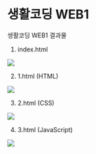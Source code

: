 # 생활코딩 WEB1
생활코딩 WEB1 결과물

1. index.html
<img src="https://user-images.githubusercontent.com/67365440/149290512-5b1cc983-46d3-44ec-bc26-3d15c39bdbf2.png">


2. 1.html (HTML)
<img src="https://user-images.githubusercontent.com/67365440/149290529-2455fe89-c177-4f7c-ad92-d105302aa32d.png">


3. 2.html (CSS)
<img src="https://user-images.githubusercontent.com/67365440/149290539-fa29ac7b-b7a6-4826-8333-f4c584f160d0.png">


4. 3.html (JavaScript)
<img src="https://user-images.githubusercontent.com/67365440/149290546-ac2bc650-b734-49d9-89eb-ff6d0bebdef8.png">
